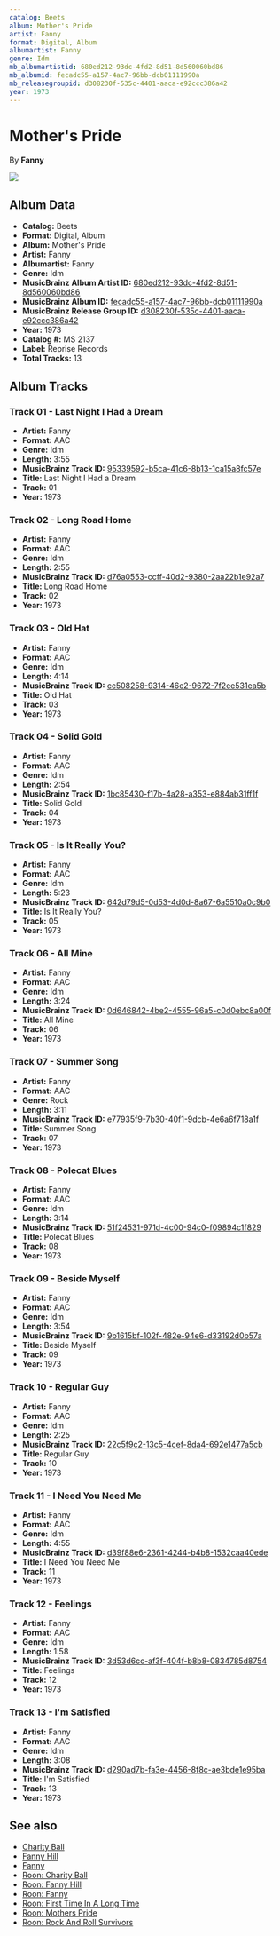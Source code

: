 ```yaml
---
catalog: Beets
album: Mother's Pride
artist: Fanny
format: Digital, Album
albumartist: Fanny
genre: Idm
mb_albumartistid: 680ed212-93dc-4fd2-8d51-8d560060bd86
mb_albumid: fecadc55-a157-4ac7-96bb-dcb01111990a
mb_releasegroupid: d308230f-535c-4401-aaca-e92ccc386a42
year: 1973
---
```


# Mother's Pride

By **Fanny**

![](../../assets/beetscovers/Fanny-Mothers_Pride.jpg)

## Album Data

- **Catalog:** Beets
- **Format:** Digital, Album
- **Album:** Mother's Pride
- **Artist:** Fanny
- **Albumartist:** Fanny
- **Genre:** Idm
- **MusicBrainz Album Artist ID:** [680ed212-93dc-4fd2-8d51-8d560060bd86](https://musicbrainz.org/artist/680ed212-93dc-4fd2-8d51-8d560060bd86)
- **MusicBrainz Album ID:** [fecadc55-a157-4ac7-96bb-dcb01111990a](https://musicbrainz.org/release/fecadc55-a157-4ac7-96bb-dcb01111990a)
- **MusicBrainz Release Group ID:** [d308230f-535c-4401-aaca-e92ccc386a42](https://musicbrainz.org/release-group/d308230f-535c-4401-aaca-e92ccc386a42)
- **Year:** 1973
- **Catalog #:** MS 2137
- **Label:** Reprise Records
- **Total Tracks:** 13

## Album Tracks

### Track 01 - Last Night I Had a Dream

- **Artist:** Fanny
- **Format:** AAC
- **Genre:** Idm
- **Length:** 3:55
- **MusicBrainz Track ID:** [95339592-b5ca-41c6-8b13-1ca15a8fc57e](https://musicbrainz.org/recording/95339592-b5ca-41c6-8b13-1ca15a8fc57e)
- **Title:** Last Night I Had a Dream
- **Track:** 01
- **Year:** 1973

### Track 02 - Long Road Home

- **Artist:** Fanny
- **Format:** AAC
- **Genre:** Idm
- **Length:** 2:55
- **MusicBrainz Track ID:** [d76a0553-ccff-40d2-9380-2aa22b1e92a7](https://musicbrainz.org/recording/d76a0553-ccff-40d2-9380-2aa22b1e92a7)
- **Title:** Long Road Home
- **Track:** 02
- **Year:** 1973

### Track 03 - Old Hat

- **Artist:** Fanny
- **Format:** AAC
- **Genre:** Idm
- **Length:** 4:14
- **MusicBrainz Track ID:** [cc508258-9314-46e2-9672-7f2ee531ea5b](https://musicbrainz.org/recording/cc508258-9314-46e2-9672-7f2ee531ea5b)
- **Title:** Old Hat
- **Track:** 03
- **Year:** 1973

### Track 04 - Solid Gold

- **Artist:** Fanny
- **Format:** AAC
- **Genre:** Idm
- **Length:** 2:54
- **MusicBrainz Track ID:** [1bc85430-f17b-4a28-a353-e884ab31ff1f](https://musicbrainz.org/recording/1bc85430-f17b-4a28-a353-e884ab31ff1f)
- **Title:** Solid Gold
- **Track:** 04
- **Year:** 1973

### Track 05 - Is It Really You?

- **Artist:** Fanny
- **Format:** AAC
- **Genre:** Idm
- **Length:** 5:23
- **MusicBrainz Track ID:** [642d79d5-0d53-4d0d-8a67-6a5510a0c9b0](https://musicbrainz.org/recording/642d79d5-0d53-4d0d-8a67-6a5510a0c9b0)
- **Title:** Is It Really You?
- **Track:** 05
- **Year:** 1973

### Track 06 - All Mine

- **Artist:** Fanny
- **Format:** AAC
- **Genre:** Idm
- **Length:** 3:24
- **MusicBrainz Track ID:** [0d646842-4be2-4555-96a5-c0d0ebc8a00f](https://musicbrainz.org/recording/0d646842-4be2-4555-96a5-c0d0ebc8a00f)
- **Title:** All Mine
- **Track:** 06
- **Year:** 1973

### Track 07 - Summer Song

- **Artist:** Fanny
- **Format:** AAC
- **Genre:** Rock
- **Length:** 3:11
- **MusicBrainz Track ID:** [e77935f9-7b30-40f1-9dcb-4e6a6f718a1f](https://musicbrainz.org/recording/e77935f9-7b30-40f1-9dcb-4e6a6f718a1f)
- **Title:** Summer Song
- **Track:** 07
- **Year:** 1973

### Track 08 - Polecat Blues

- **Artist:** Fanny
- **Format:** AAC
- **Genre:** Idm
- **Length:** 3:14
- **MusicBrainz Track ID:** [51f24531-971d-4c00-94c0-f09894c1f829](https://musicbrainz.org/recording/51f24531-971d-4c00-94c0-f09894c1f829)
- **Title:** Polecat Blues
- **Track:** 08
- **Year:** 1973

### Track 09 - Beside Myself

- **Artist:** Fanny
- **Format:** AAC
- **Genre:** Idm
- **Length:** 3:54
- **MusicBrainz Track ID:** [9b1615bf-102f-482e-94e6-d33192d0b57a](https://musicbrainz.org/recording/9b1615bf-102f-482e-94e6-d33192d0b57a)
- **Title:** Beside Myself
- **Track:** 09
- **Year:** 1973

### Track 10 - Regular Guy

- **Artist:** Fanny
- **Format:** AAC
- **Genre:** Idm
- **Length:** 2:25
- **MusicBrainz Track ID:** [22c5f9c2-13c5-4cef-8da4-692e1477a5cb](https://musicbrainz.org/recording/22c5f9c2-13c5-4cef-8da4-692e1477a5cb)
- **Title:** Regular Guy
- **Track:** 10
- **Year:** 1973

### Track 11 - I Need You Need Me

- **Artist:** Fanny
- **Format:** AAC
- **Genre:** Idm
- **Length:** 4:55
- **MusicBrainz Track ID:** [d39f88e6-2361-4244-b4b8-1532caa40ede](https://musicbrainz.org/recording/d39f88e6-2361-4244-b4b8-1532caa40ede)
- **Title:** I Need You Need Me
- **Track:** 11
- **Year:** 1973

### Track 12 - Feelings

- **Artist:** Fanny
- **Format:** AAC
- **Genre:** Idm
- **Length:** 1:58
- **MusicBrainz Track ID:** [3d53d6cc-af3f-404f-b8b8-0834785d8754](https://musicbrainz.org/recording/3d53d6cc-af3f-404f-b8b8-0834785d8754)
- **Title:** Feelings
- **Track:** 12
- **Year:** 1973

### Track 13 - I'm Satisfied

- **Artist:** Fanny
- **Format:** AAC
- **Genre:** Idm
- **Length:** 3:08
- **MusicBrainz Track ID:** [d290ad7b-fa3e-4456-8f8c-ae3bde1e95ba](https://musicbrainz.org/recording/d290ad7b-fa3e-4456-8f8c-ae3bde1e95ba)
- **Title:** I'm Satisfied
- **Track:** 13
- **Year:** 1973


## See also

- [Charity Ball](Charity_Ball.md)
- [Fanny Hill](Fanny_Hill.md)
- [Fanny](Fanny.md)
- [Roon: Charity Ball](../../Roon/Fanny/Charity_Ball.md)
- [Roon: Fanny Hill](../../Roon/Fanny/Fanny_Hill.md)
- [Roon: Fanny](../../Roon/Fanny/Fanny.md)
- [Roon: First Time In A Long Time](../../Roon/Fanny/First_Time_In_A_Long_Time-_The_Reprise_Recordings.md)
- [Roon: Mothers Pride](../../Roon/Fanny/Mothers_Pride.md)
- [Roon: Rock And Roll Survivors](../../Roon/Fanny/Rock_And_Roll_Survivors.md)
